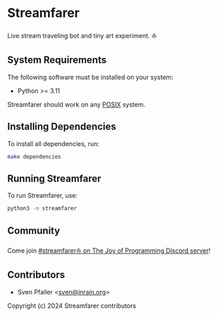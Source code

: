 # Streamfarer

Live stream traveling bot and tiny art experiment. ⛵

## System Requirements

The following software must be installed on your system:

* Python >= 3.11

Streamfarer should work on any [POSIX](https://en.wikipedia.org/wiki/POSIX) system.

## Installing Dependencies

To install all dependencies, run:

```sh
make dependencies
```

## Running Streamfarer

To run Streamfarer, use:

```sh
python3 -m streamfarer
```

## Community

Come join [#streamfarer⛵ on The Joy of Programming Discord server](https://discord.gg/pTn3TUUNVw)!

## Contributors

* Sven Pfaller &lt;sven@inrain.org>

Copyright (c) 2024 Streamfarer contributors
